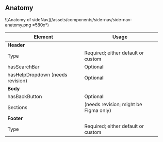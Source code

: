 ## Anatomy

<!-- image then table -->
![Anatomy of sideNav](/assets/components/side-nav/side-nav-anatomy.png =580x*)

<!-- this is just an example, refer to other components to see how to fill this table -->
| Element          | Usage                                           |
|------------------|-------------------------------------------------|
| **Header**       |                                                 |
| Type             | Required; either default or custom              |
| hasSearchBar     | Optional                                        |
| hasHelpDropdown (needs revision)  | Optional                       |
| **Body**         |                                                 |
| hasBackButton    | Optional                                        |
| Sections         | (needs revision; might be Figma only)           |
| **Footer**       |                                                 |
| Type             | Required; either default or custom              |
